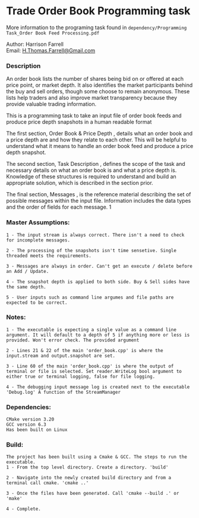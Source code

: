 # Trade Order Book Programming task

More information to the programing task found in `dependency/Programming Task_Order Book Feed Processing.pdf`

Author: Harrison Farrell\
Email: H.Thomas.Farrell@Gmail.com

### Description
An order book lists the number of shares being bid on or offered at each price point, or market depth. It also identifies the market participants behind the buy and sell orders, though some choose to remain anonymous. These lists help traders and also improve market transparency because they provide valuable trading information. 

This is a programming task to take an input file of order book feeds and produce price depth snapshots in a human readable format

The first section, Order Book & Price Depth , details what an order book and a price depth are and how they relate to each other. This will be helpful to understand what it means to handle an order book feed and produce a price depth snapshot.

The second section, Task Description , defines the scope of the task and necessary details on what an order book is and what a price depth is. Knowledge of these structures is required to understand and build an appropriate solution, which is described in the section prior.

The final section, Messages , is the reference material describing the set of possible messages within the input file. Information includes the data types and the order of fields for each message. 1


### Master Assumptions:
    1 - The input stream is always correct. There isn't a need to check for incomplete messages.

    2 - The processing of the snapshots isn't time sensetive. Single threaded meets the requirements.

    3 - Messages are always in order. Can't get an execute / delete before an Add / Update.

    4 - The snapshot depth is applied to both side. Buy & Sell sides have the same depth.

    5 - User inputs such as command line argumes and file paths are expected to be correct.

    
### Notes:
    1 - The executable is expecting a single value as a command line argument. It will default to a depth of 5 if anything more or less is provided. Won't error check. The provided argument

    2 - Lines 21 & 22 of the main 'order_book.cpp' is where the input.stream and output.snapshot are set.

    3 - Line 60 of the main 'order_book.cpp' is where the output of terminal or file is selected. Set reader.WriteLog bool argument to either true or terminal logging, false for file logging.

    4 - The debugging input message log is created next to the executable 'Debug.log' A function of the StreamManager

### Dependencies:
    CMake version 3.20
    GCC version 6.3
    Has been built on Linux

### Build:
    The project has been built using a Cmake & GCC. The steps to run the executable.
    1 - From the top level directory. Create a directory. 'build'

    2 - Navigate into the newly created build directory and from a terminal call cmake. 'cmake ..'

    3 - Once the files have been generated. Call 'cmake --build .' or 'make'

    4 - Complete.